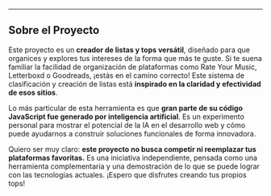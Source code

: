 ---

## Sobre el Proyecto

Este proyecto es un **creador de listas y tops versátil**, diseñado para que organices y explores tus intereses de la forma que más te guste. Si te suena familiar la facilidad de organización de plataformas como Rate Your Music, Letterboxd o Goodreads, ¡estás en el camino correcto! Este sistema de clasificación y creación de listas está **inspirado en la claridad y efectividad de esos sitios**.

Lo más particular de esta herramienta es que **gran parte de su código JavaScript fue generado por inteligencia artificial**. Es un experimento personal para mostrar el potencial de la IA en el desarrollo web y cómo puede ayudarnos a construir soluciones funcionales de forma innovadora.

Quiero ser muy claro: **este proyecto no busca competir ni reemplazar tus plataformas favoritas.** Es una iniciativa independiente, pensada como una herramienta complementaria y una demostración de lo que se puede lograr con las tecnologías actuales. ¡Espero que disfrutes creando tus propios tops!

